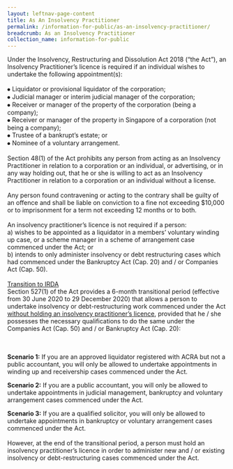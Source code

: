 ```yaml
---
layout: leftnav-page-content
title: As An Insolvency Practitioner
permalink: /information-for-public/as-an-insolvency-practitioner/
breadcrumb: As an Insolvency Practitioner
collection_name: information-for-public
---
```


Under the Insolvency, Restructuring and Dissolution Act 2018 (“the Act”), an Insolvency Practitioner’s licence is required if an individual wishes to undertake the following appointment(s):
<br><br> 
⦁	Liquidator or provisional liquidator of the corporation;
<br>
⦁	Judicial manager or interim judicial manager of the corporation;
<br>
⦁	Receiver or manager of the property of the corporation (being a company);
<br>
⦁	Receiver or manager of the property in Singapore of a corporation (not being a company);
<br>
⦁	Trustee of a bankrupt’s estate; or
<br>
⦁	Nominee of a voluntary arrangement. 
<br><br>
Section 48(1) of the Act prohibits any person from acting as an Insolvency Practitioner in relation to a corporation or an individual, or advertising, or in any way holding out, that he or she is willing to act as an Insolvency Practitioner in relation to a corporation or an individual without a license.
<br><br>
Any person found contravening or acting to the contrary shall be guilty of an offence and shall be liable on conviction to a fine not exceeding $10,000 or to imprisonment for a term not exceeding 12 months or to both.
<br><br>
An insolvency practitioner’s licence is not required if a person:
<br>
a)       wishes to be appointed as a liquidator in a members’ voluntary winding up case, or a scheme manager in a scheme of arrangement case commenced under the Act; or
<br>
b)      intends to only administer insolvency or debt restructuring cases which had commenced under the Bankruptcy Act (Cap. 20) and / or Companies Act (Cap. 50).
<br><br>
<u>Transition to IRDA</u>
<br>
Section 527(1) of the Act provides a 6-month transitional period (effective from  30 June 2020 to 29 December 2020) that allows a person to undertake insolvency or debt-restructuring work commenced under the Act <u>without holding an insolvency practitioner’s licence</u>,  provided that he / she possesses the necessary qualifications to do the same under the Companies Act (Cap. 50) and / or Bankruptcy Act (Cap. 20):

<br><br>
<b>Scenario 1:</b> If you are an approved liquidator registered with ACRA but not a public accountant, you will only be allowed to undertake appointments in winding up and receivership cases commenced under the Act.
<br>
 
<b>Scenario 2:</b> If you are a public accountant, you will only be allowed to undertake appointments in judicial management, bankruptcy and voluntary arrangement cases commenced under the Act.
<br> 

<b>Scenario 3:</b> If you are a qualified solicitor, you will only be allowed to undertake appointments in bankruptcy or voluntary arrangement cases commenced under the Act.
<br><br>
However, at the end of the transitional period, a person must hold an insolvency practitioner’s licence in order to administer new and / or existing insolvency or debt-restructuring cases commenced under the Act.
<br>
 

